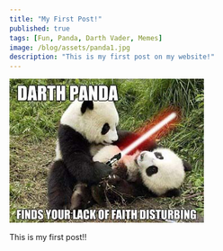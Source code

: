 ```yaml
---
title: "My First Post!"
published: true
tags: [Fun, Panda, Darth Vader, Memes]
image: /blog/assets/panda1.jpg
description: "This is my first post on my website!"
---
```


![](/blog/assets/panda1.jpg)

This is my first post!!
